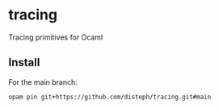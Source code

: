 # tracing
Tracing primitives for Ocaml

## Install

For the main branch:

```
opam pin git+https://github.com/disteph/tracing.git#main
```
